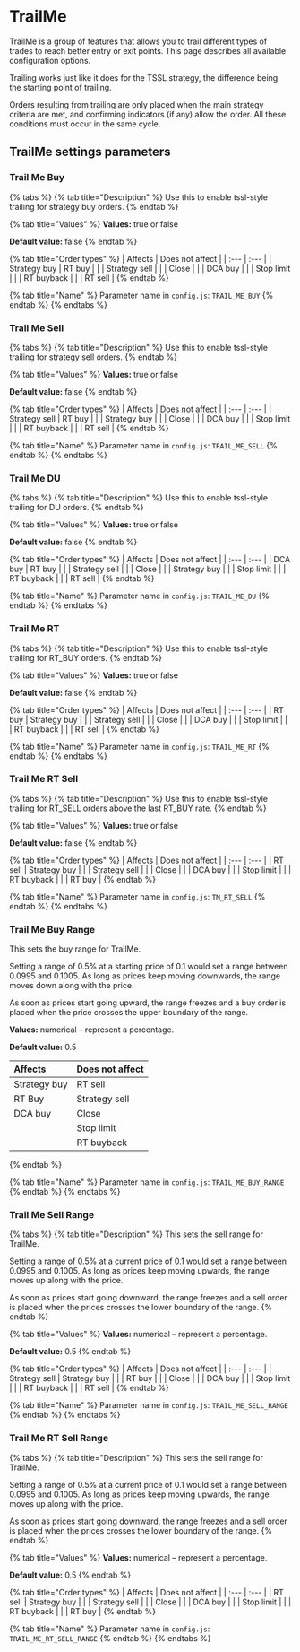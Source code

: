 # TrailMe

TrailMe is a group of features that allows you to trail different types of trades to reach better entry or exit points. This page describes all available configuration options.

Trailing works just like it does for the TSSL strategy, the difference being the starting point of trailing.

Orders resulting from trailing are only placed when the main strategy criteria are met, and confirming indicators \(if any\) allow the order. All these conditions must occur in the same cycle.

## TrailMe settings parameters

### Trail Me Buy

{% tabs %}
{% tab title="Description" %}
Use this to enable tssl-style trailing for strategy buy orders.
{% endtab %}

{% tab title="Values" %}
**Values:** true or false

**Default value:** false
{% endtab %}

{% tab title="Order types" %}
| Affects | Does not affect |
| :--- | :--- |
| Strategy buy | RT buy |
|  | Strategy sell |
|  | Close |
|  | DCA buy |
|  | Stop limit |
|  | RT buyback |
|  | RT sell |
{% endtab %}

{% tab title="Name" %}
Parameter name in `config.js`: `TRAIL_ME_BUY`
{% endtab %}
{% endtabs %}

### Trail Me Sell

{% tabs %}
{% tab title="Description" %}
Use this to enable tssl-style trailing for strategy sell orders.
{% endtab %}

{% tab title="Values" %}
**Values:** true or false

**Default value:** false
{% endtab %}

{% tab title="Order types" %}
| Affects | Does not affect |
| :--- | :--- |
| Strategy sell | RT buy |
|  | Strategy buy |
|  | Close |
|  | DCA buy |
|  | Stop limit |
|  | RT buyback |
|  | RT sell |
{% endtab %}

{% tab title="Name" %}
Parameter name in `config.js`: `TRAIL_ME_SELL`
{% endtab %}
{% endtabs %}

### Trail Me DU

{% tabs %}
{% tab title="Description" %}
Use this to enable tssl-style trailing for DU orders.
{% endtab %}

{% tab title="Values" %}
**Values:** true or false

**Default value:** false
{% endtab %}

{% tab title="Order types" %}
| Affects | Does not affect |
| :--- | :--- |
| DCA buy | RT buy |
|  | Strategy sell |
|  | Close |
|  | Strategy buy |
|  | Stop limit |
|  | RT buyback |
|  | RT sell |
{% endtab %}

{% tab title="Name" %}
Parameter name in `config.js`: `TRAIL_ME_DU`
{% endtab %}
{% endtabs %}

### Trail Me RT

{% tabs %}
{% tab title="Description" %}
Use this to enable tssl-style trailing for RT\_BUY orders.
{% endtab %}

{% tab title="Values" %}
**Values:** true or false

**Default value:** false
{% endtab %}

{% tab title="Order types" %}
| Affects | Does not affect |
| :--- | :--- |
| RT buy | Strategy buy |
|  | Strategy sell |
|  | Close |
|  | DCA buy |
|  | Stop limit |
|  | RT buyback |
|  | RT sell |
{% endtab %}

{% tab title="Name" %}
Parameter name in `config.js`: `TRAIL_ME_RT`
{% endtab %}
{% endtabs %}

### Trail Me RT Sell

{% tabs %}
{% tab title="Description" %}
Use this to enable tssl-style trailing for RT\_SELL orders above the last RT\_BUY rate.
{% endtab %}

{% tab title="Values" %}
**Values:** true or false

**Default value:** false
{% endtab %}

{% tab title="Order types" %}
| Affects | Does not affect |
| :--- | :--- |
| RT sell | Strategy buy |
|  | Strategy sell |
|  | Close |
|  | DCA buy |
|  | Stop limit |
|  | RT buyback |
|  | RT buy |
{% endtab %}

{% tab title="Name" %}
Parameter name in `config.js`: `TM_RT_SELL`
{% endtab %}
{% endtabs %}

### Trail Me Buy Range

This sets the buy range for TrailMe.

Setting a range of 0.5% at a starting price of 0.1 would set a range between 0.0995 and 0.1005. As long as prices keep moving downwards, the range moves down along with the price.

As soon as prices start going upward, the range freezes and a buy order is placed when the price crosses the upper boundary of the range.

**Values:** numerical – represent a percentage.

**Default value:** 0.5

| Affects | Does not affect |
| :--- | :--- |
| Strategy buy | RT sell |
| RT Buy | Strategy sell |
| DCA buy | Close |
|  | Stop limit |
|  | RT buyback |
{% endtab %}

{% tab title="Name" %}
Parameter name in `config.js`: `TRAIL_ME_BUY_RANGE`
{% endtab %}
{% endtabs %}

### Trail Me Sell Range

{% tabs %}
{% tab title="Description" %}
This sets the sell range for TrailMe.

Setting a range of 0.5% at a current price of 0.1 would set a range between 0.0995 and 0.1005. As long as prices keep moving upwards, the range moves up along with the price.

As soon as prices start going downward, the range freezes and a sell order is placed when the prices crosses the lower boundary of the range.
{% endtab %}

{% tab title="Values" %}
**Values:** numerical – represent a percentage.

**Default value:** 0.5
{% endtab %}

{% tab title="Order types" %}
| Affects | Does not affect |
| :--- | :--- |
| Strategy sell | Strategy buy |
|  | RT buy |
|  | Close |
|  | DCA buy |
|  | Stop limit |
|  | RT buyback |
|  | RT sell |
{% endtab %}

{% tab title="Name" %}
Parameter name in `config.js`: `TRAIL_ME_SELL_RANGE`
{% endtab %}
{% endtabs %}

### Trail Me RT Sell Range

{% tabs %}
{% tab title="Description" %}
This sets the sell range for TrailMe.

Setting a range of 0.5% at a current price of 0.1 would set a range between 0.0995 and 0.1005. As long as prices keep moving upwards, the range moves up along with the price.

As soon as prices start going downward, the range freezes and a sell order is placed when the prices crosses the lower boundary of the range.
{% endtab %}

{% tab title="Values" %}
**Values:** numerical – represent a percentage.

**Default value:** 0.5
{% endtab %}

{% tab title="Order types" %}
| Affects | Does not affect |
| :--- | :--- |
| RT sell | Strategy buy |
|  | Strategy sell |
|  | Close |
|  | DCA buy |
|  | Stop limit |
|  | RT buyback |
|  | RT buy |
{% endtab %}

{% tab title="Name" %}
Parameter name in `config.js`: `TRAIL_ME_RT_SELL_RANGE`
{% endtab %}
{% endtabs %}

